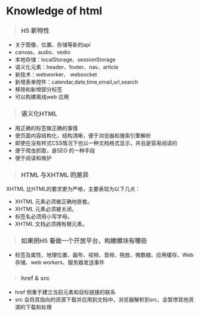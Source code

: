 # Knowledge of html
> ### H5 新特性
- 关于图像、位置、存储等新的api
- canvas、audio、vedio
- 本地存储：localStorage、sessionStorage
- 语义化元素：header、footer、nav、article
- 新技术：webworker、 websocket
- 新增表单控件：calendar,date,time,email,url,search
- 移除和新增部分标签
- 可以构建离线web 应用

> ### 语义化HTML
- 用正确的标签做正确的事情
- 使页面内容结构化，结构清晰，便于浏览器和搜索引擎解析
- 即使在没有样式CSS情况下也以一种文档格式显示，并且是容易阅读的
- 便于爬虫抓取，是SEO 的一种手段
- 便于阅读和维护

> ### HTML 与XHTML 的差异
XHTML 比HTML的要求更为严格，主要表现为以下几点：
- XHTML 元素必须被正确地嵌套。
- XHTML 元素必须被关闭。
- 标签名必须用小写字母。
- XHTML 文档必须拥有根元素。

> ### 如果把H5 看做一个开放平台，构建模块有哪些
- 标签及属性、地理位置、画布、视频、音频、拖放、微数据、应用缓存、Web存储、web workers、服务器发送事件

> ### href & src
- href 侧重于建立当前元素和目标链接的联系
- src 会将其指向的资源下载并应用到文档中，浏览器解析到src，会暂停其他资源的下载和处理